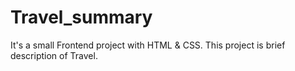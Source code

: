 # Travel_summary
It's a small Frontend project with HTML &amp; CSS. This project is  brief description of Travel.
